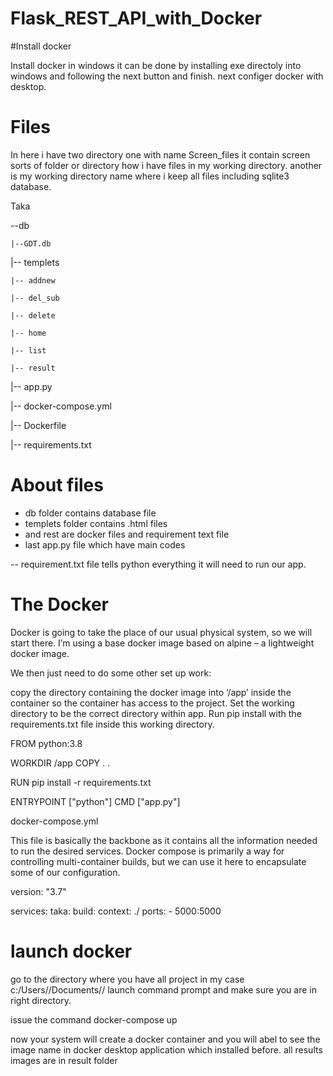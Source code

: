 # Flask_REST_API_with_Docker

#Install docker

Install docker in windows it can be done by installing exe directoly into windows and following the next button and finish.
next configer docker with desktop.

# Files
In here i have two directory one with name Screen_files it contain screen sorts of folder or directory how i have files in my working directory.
another is my working directory name where i keep all files including sqlite3 database.

Taka    

--db

    |--GDT.db

|-- templets

    |-- addnew

    |-- del_sub

    |-- delete

    |-- home

    |-- list

    |-- result

|-- app.py

|-- docker-compose.yml

|-- Dockerfile

|-- requirements.txt


# About files 

* db folder contains database file
* templets folder contains .html files 
* and rest are docker files and requirement text file 
* last app.py file which have main codes 

-- requirement.txt file tells python everything it will need to run our app.

# The Docker

Docker is going to take the place of our usual physical system, so we will start there. I’m using a base docker image based on alpine – a lightweight docker image.

We then just need to do some other set up work:

copy the directory containing the docker image into ‘/app’ inside the container so the container has access to the project.
Set the working directory to be the correct directory within app.
Run pip install with the requirements.txt file inside this working directory.

FROM python:3.8

WORKDIR /app
COPY . .

RUN pip install -r requirements.txt

ENTRYPOINT ["python"]
CMD ["app.py"]

docker-compose.yml

This file is basically the backbone as it contains all the information needed to run the desired services.
Docker compose is primarily a way for controlling multi-container builds, but we can use it here to encapsulate some of our configuration.

version: "3.7"

services:
  taka:
    build:
      context: ./
    ports:
      - 5000:5000

# launch docker 
go to the directory where you have all project in my case c:/Users/<username>/Documents/<filename>/
launch command prompt and make sure you are in right directory. 

issue the command 
docker-compose up

now your system will create a docker container and you will abel to see the image name in docker desktop application which installed before.
all results images are in result folder
